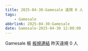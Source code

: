 ```yaml
---
title: 2025-04-30-Gamesale 違規 0 人
tags:
    - Gamesale
abbrlink: 2025-04-30-Gamesale
date: Gamesale-2025-04-30 12:00:00
---
```

Gamesale 板 [板規連結](https://www.ptt.cc/bbs/Gossiping/M.1637425085.A.07D.html)
昨天違規 0 人
